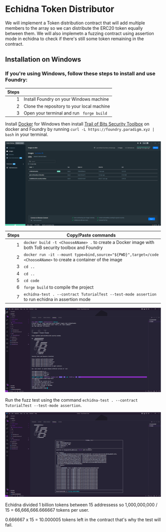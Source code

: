 # Echidna Token Distributor
We will implement a Token distribution contract that will add multiple members to the array so we can distribute the ERC20 token equally between them. 
We will also implemetn a fuzzing contract using assertion mode in echidna to check if there's still some token remaining in the contract.
## Installation on Windows
### If you're using Windows, follow these steps to install and use Foundry:

| Steps |  |
|-----:|-----------|
|     1| Install Foundry on your Windows machine |
|     2| Clone the repository to your local machine |
|     3| Open your terminal and run ``` forge build``` |


Install [Docker](https://www.docker.com/) for Windows then install [Trail of Bits Security Toolbox](https://github.com/trailofbits/eth-security-toolbox) on docker and Foundry by running ```curl -L https://foundry.paradigm.xyz | bash``` in your terminal.  

![alt text](https://github.com/PatoSF/Echidna_Token_Distributor/blob/master/Images/docker.png)

| Steps | Copy/Paste commands |
|-----:|-----------|
|     1| ```docker build -t <ChooseAName> .``` to create a Docker image with both ToB security toolbox and Foundry|
|     2| ```docker run -it --mount type=bind,source="${PWD}",target=/code <ChooseAName>``` to create a container of the image  |
|     3| ```cd ..```       |
|     4| ```cd ..```       |
|     5| ```cd code```       |
|     6| ```forge build``` to compile the project       |
|     7| ```echidna-test . --contract TutorialTest --test-mode assertion``` to run echidna in assertion mode      |

![alt text](https://github.com/PatoSF/Echidna_Token_Distributor/blob/master/Images/Screenshot%20(433).png) 

Run the fuzz test using the command ```echidna-test . --contract TutorialTest --test-mode assertion```.

![alt text](https://github.com/PatoSF/Echidna_Token_Distributor/blob/master/Images/Screenshot%20(434).png) 

Echidna divided 1 billion tokens between 15 addressess so 1,000,000,000 / 15 = 66,666,666.666667 tokens per user.

0.666667 x 15 = 10.000005 tokens left in the contract that's why the test will fail.
